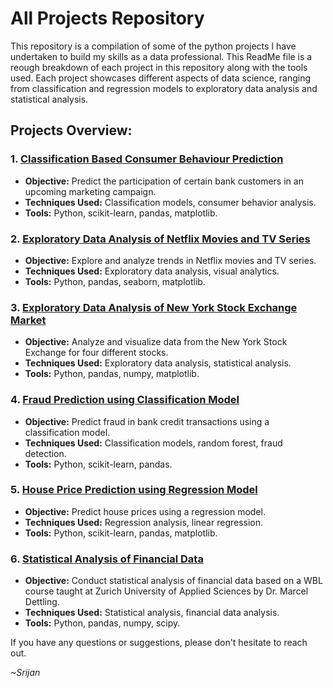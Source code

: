# All Projects Repository

This repository is a compilation of some of the python projects I have undertaken to build my skills as a data professional. This ReadMe file is a reough breakdown of each project in this repository along with the tools used. Each project showcases different aspects of data science, ranging from classification and regression models to exploratory data analysis and statistical analysis.

## Projects Overview:

### 1. [Classification Based Consumer Behaviour Prediction](https://github.com/Srijan0519/All-Projects/tree/main/Classification%20based%20Consumer%20Behaviour%20Prediction)
- **Objective:** Predict the participation of certain bank customers in an upcoming marketing campaign.
- **Techniques Used:** Classification models, consumer behavior analysis.
- **Tools:** Python, scikit-learn, pandas, matplotlib.

### 2. [Exploratory Data Analysis of Netflix Movies and TV Series](https://github.com/Srijan0519/All-Projects/tree/main/Exploratory%20Data%20Analysis%20of%20Netflix%20Movies%20and%20TV%20Series)
- **Objective:** Explore and analyze trends in Netflix movies and TV series.
- **Techniques Used:** Exploratory data analysis, visual analytics.
- **Tools:** Python, pandas, seaborn, matplotlib.

### 3. [Exploratory Data Analysis of New York Stock Exchange Market](https://github.com/Srijan0519/All-Projects/tree/main/Exploratory%20Data%20Analysis%20of%20New%20York%20Stock%20Exchange%20Market)
- **Objective:** Analyze and visualize data from the New York Stock Exchange for four different stocks.
- **Techniques Used:** Exploratory data analysis, statistical analysis.
- **Tools:** Python, pandas, numpy, matplotlib.

### 4. [Fraud Prediction using Classification Model](https://github.com/Srijan0519/All-Projects/tree/main/Fraud%20Prediction%20using%20Classification%20Model)
- **Objective:** Predict fraud in bank credit transactions using a classification model.
- **Techniques Used:** Classification models, random forest, fraud detection.
- **Tools:** Python, scikit-learn, pandas.

### 5. [House Price Prediction using Regression Model](https://github.com/Srijan0519/All-Projects/tree/main/House%20Price%20Prediction%20using%20Regression%20Model)
- **Objective:** Predict house prices using a regression model.
- **Techniques Used:** Regression analysis, linear regression.
- **Tools:** Python, scikit-learn, pandas, matplotlib.

### 6. [Statistical Analysis of Financial Data](https://github.com/Srijan0519/All-Projects/blob/main/financial_data_analysis.ipynb)
- **Objective:** Conduct statistical analysis of financial data based on a WBL course taught at Zurich University of Applied Sciences by Dr. Marcel Dettling.
- **Techniques Used:** Statistical analysis, financial data analysis.
- **Tools:** Python, pandas, numpy, scipy.

If you have any questions or suggestions, please don't hesitate to reach out.

*~Srijan*

